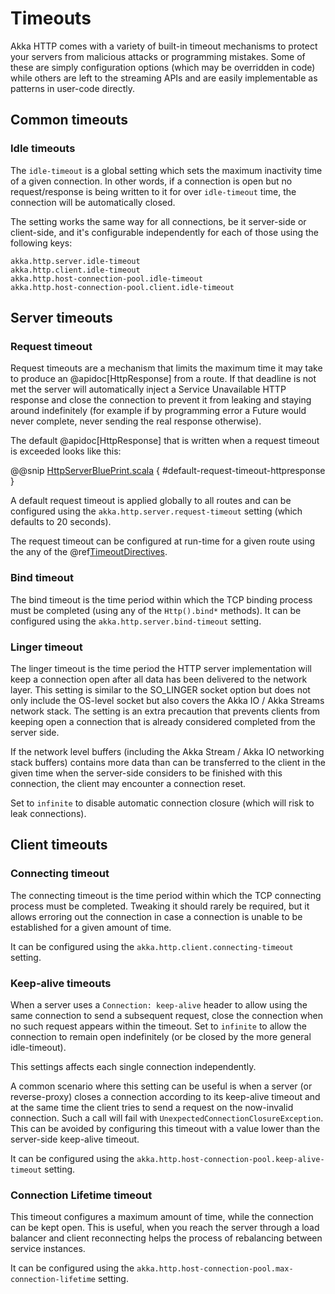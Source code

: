 # Timeouts

Akka HTTP comes with a variety of built-in timeout mechanisms to protect your servers from malicious attacks or
programming mistakes. Some of these are simply configuration options (which may be overridden in code) while others
are left to the streaming APIs and are easily implementable as patterns in user-code directly.

## Common timeouts

<a id="idle-timeouts"></a>
### Idle timeouts

The `idle-timeout` is a global setting which sets the maximum inactivity time of a given connection.
In other words, if a connection is open but no request/response is being written to it for over `idle-timeout` time,
the connection will be automatically closed.

The setting works the same way for all connections, be it server-side or client-side, and it's configurable
independently for each of those using the following keys:

```
akka.http.server.idle-timeout
akka.http.client.idle-timeout
akka.http.host-connection-pool.idle-timeout
akka.http.host-connection-pool.client.idle-timeout
```

## Server timeouts

<a id="request-timeout"></a>
### Request timeout

Request timeouts are a mechanism that limits the maximum time it may take to produce an @apidoc[HttpResponse] from a route.
If that deadline is not met the server will automatically inject a Service Unavailable HTTP response and close the connection
to prevent it from leaking and staying around indefinitely (for example if by programming error a Future would never complete,
never sending the real response otherwise).

The default @apidoc[HttpResponse] that is written when a request timeout is exceeded looks like this:

@@snip [HttpServerBluePrint.scala](/akka-http-core/src/main/scala/akka/http/impl/engine/server/HttpServerBluePrint.scala) { #default-request-timeout-httpresponse }

A default request timeout is applied globally to all routes and can be configured using the
`akka.http.server.request-timeout` setting (which defaults to 20 seconds).

The request timeout can be configured at run-time for a given route using the any of the @ref[TimeoutDirectives](../routing-dsl/directives/timeout-directives/index.md).

### Bind timeout

The bind timeout is the time period within which the TCP binding process must be completed (using any of the `Http().bind*` methods).
It can be configured using the `akka.http.server.bind-timeout` setting.

### Linger timeout

The linger timeout is the time period the HTTP server implementation will keep a connection open after
all data has been delivered to the network layer. This setting is similar to the SO_LINGER socket option
but does not only include the OS-level socket but also covers the Akka IO / Akka Streams network stack.
The setting is an extra precaution that prevents clients from keeping open a connection that is
already considered completed from the server side.

If the network level buffers (including the Akka Stream / Akka IO networking stack buffers)
contains more data than can be transferred to the client in the given time when the server-side considers
to be finished with this connection, the client may encounter a connection reset.

Set to `infinite` to disable automatic connection closure (which will risk to leak connections).

## Client timeouts

### Connecting timeout

The connecting timeout is the time period within which the TCP connecting process must be completed.
Tweaking it should rarely be required, but it allows erroring out the connection in case a connection
is unable to be established for a given amount of time.

It can be configured using the `akka.http.client.connecting-timeout` setting.

### Keep-alive timeouts

When a server uses a `Connection: keep-alive` header to allow using the same
connection to send a subsequent request, close the connection when no such
request appears within the timeout.
Set to `infinite` to allow the connection to remain open indefinitely
(or be closed by the more general idle-timeout).

This settings affects each single connection independently.

A common scenario where this setting can be useful is when a server (or reverse-proxy) closes a connection according to its keep-alive
timeout and at the same time the client tries to send a request on the now-invalid connection.
Such a call will fail with `UnexpectedConnectionClosureException`.
This can be avoided by configuring this timeout with a value lower than the server-side keep-alive timeout.

It can be configured using the `akka.http.host-connection-pool.keep-alive-timeout` setting.

### Connection Lifetime timeout

This timeout configures a maximum amount of time, while the connection can be kept open. This is useful, when you reach
the server through a load balancer and client reconnecting helps the process of rebalancing between service instances.

It can be configured using the `akka.http.host-connection-pool.max-connection-lifetime` setting.
